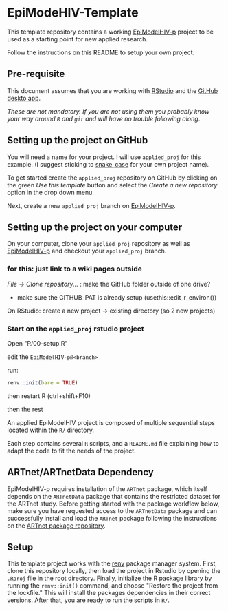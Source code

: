 # EpiModeHIV-Template

This template repository contains a working [EpiModelHIV-p](https://github.com/EpiModel/EpiModelHIV-p) project to be used as a starting point for new applied research.

Follow the instructions on this README to setup your own project.

## Pre-requisite

This document assumes that you are working with [RStudio](https://posit.co/products/open-source/rstudio/) and the [GitHub deskto app](https://desktop.github.com/).

*These are not mandatory. If you are not using them you probably know your way around `R` and `git` and will have no trouble following along*.

## Setting up the project on GitHub

You will need a name for your project. I will use `applied_proj` for this example. (I suggest sticking to [snake_case](https://en.wikipedia.org/wiki/Snake_case) for your own project name).

To get started create the `applied_proj` repository on GitHub by clicking on the green *Use this template* button and select the *Create a new repository* option in the drop down menu.

Next, create a new `applied_proj` branch on [EpiModelHIV-p](https://github.com/EpiModel/EpiModelHIV-p).

## Setting up the project on your computer

On your computer, clone your `applied_proj` repository as well as [EpiModelHIV-p](https://github.com/EpiModel/EpiModelHIV-p) and checkout your `applied_proj` branch.


### for this: just link to a wiki pages outside

*File -> Clone repository...* : make the GitHub folder outside of one drive?

- make sure the GITHUB_PAT is already setup (usethis::edit_r_environ())

On RStudio: create a new project -> existing directory (so 2 new projects)

### Start on the `applied_proj` rstudio project

Open "R/00-setup.R"

edit the `EpiModelHIV-p@<branch>`

run:

```r
renv::init(bare = TRUE)
```

then restart R (ctrl+shift+F10)

then the rest



An applied EpiModelHIV project is composed of multiple sequential steps located within the `R/` directory.

Each step contains several `R` scripts, and a `README.md` file explaining how to adapt the code to fit the needs of the project.


## ARTnet/ARTnetData Dependency
EpiModelHIV-p requires installation of the `ARTnet` package, which itself depends on the `ARTnetData` package that contains the restricted dataset for the ARTnet study. Before getting started with the package workflow below, make sure you have requested access to the `ARTnetData` package and can successfully install and load the `ARTnet` package following the instructions on the [ARTnet package repository](https://github.com/EpiModel/ARTnet#readme).

## Setup
This template project works with the [renv](https://rstudio.github.io/renv/index.html) package manager system. First, clone this repository locally, then load the project in Rstudio by opening the `.Rproj` file in the root directory. Finally, initialize the R package library by running the `renv::init()` command, and choose "Restore the project from the lockfile." This will install the packages dependencies in their correct versions. After that, you are ready to run the scripts in `R/`.
